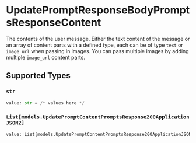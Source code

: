 # UpdatePromptResponseBodyPromptsResponseContent

The contents of the user message. Either the text content of the message or an array of content parts with a defined type, each can be of type `text` or `image_url` when passing in images. You can pass multiple images by adding multiple `image_url` content parts. 


## Supported Types

### `str`

```python
value: str = /* values here */
```

### `List[models.UpdatePromptContentPromptsResponse200ApplicationJSON2]`

```python
value: List[models.UpdatePromptContentPromptsResponse200ApplicationJSON2] = /* values here */
```

